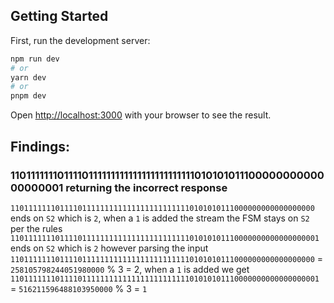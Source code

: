 ## Getting Started

First, run the development server:

```bash
npm run dev
# or
yarn dev
# or
pnpm dev
```

Open [http://localhost:3000](http://localhost:3000) with your browser to see the result.

## Findings:

### 110111111101111011111111111111111111111101010101110000000000000000001 returning the incorrect response

`11011111110111101111111111111111111111110101010111000000000000000000` ends on `S2` which is `2`, when a `1` is added the stream the FSM stays on `S2` per the rules `110111111101111011111111111111111111111101010101110000000000000000001` ends on `S2` which is `2` however parsing the input `11011111110111101111111111111111111111110101010111000000000000000000` = `258105798244051980000` % 3 = 2, when a `1` is added we get `110111111101111011111111111111111111111101010101110000000000000000001` = `516211596488103950000` % 3 = `1`